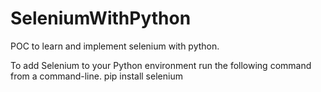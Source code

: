 # SeleniumWithPython
POC to learn and implement selenium with python.

To add Selenium to your Python environment run the following command from a command-line.
pip install selenium
